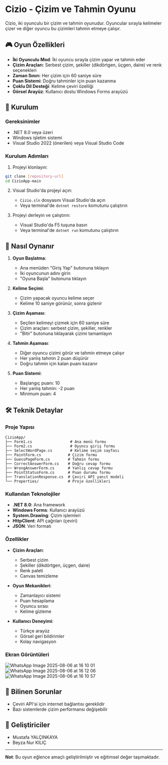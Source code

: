 # Cizio - Çizim ve Tahmin Oyunu

Cizio, iki oyunculu bir çizim ve tahmin oyunudur. Oyuncular sırayla kelimeler çizer ve diğer oyuncu bu çizimleri tahmin etmeye çalışır.

## 🎮 Oyun Özellikleri

- **İki Oyunculu Mod**: İki oyuncu sırayla çizim yapar ve tahmin eder
- **Çizim Araçları**: Serbest çizim, şekiller (dikdörtgen, üçgen, daire) ve renk seçenekleri
- **Zaman Sınırı**: Her çizim için 60 saniye süre
- **Puan Sistemi**: Doğru tahminler için puan kazanma
- **Çoklu Dil Desteği**: Kelime çeviri özelliği
- **Görsel Arayüz**: Kullanıcı dostu Windows Forms arayüzü

## 🚀 Kurulum

### Gereksinimler

- .NET 8.0 veya üzeri
- Windows işletim sistemi
- Visual Studio 2022 (önerilen) veya Visual Studio Code

### Kurulum Adımları

1. Projeyi klonlayın:
```bash
git clone [repository-url]
cd CizioApp-main
```

2. Visual Studio'da projeyi açın:
   - `Cizio.sln` dosyasını Visual Studio'da açın
   - Veya terminal'de `dotnet restore` komutunu çalıştırın

3. Projeyi derleyin ve çalıştırın:
   - Visual Studio'da F5 tuşuna basın
   - Veya terminal'de `dotnet run` komutunu çalıştırın

## 🎯 Nasıl Oynanır

1. **Oyun Başlatma**:
   - Ana menüden "Giriş Yap" butonuna tıklayın
   - İki oyuncunun adını girin
   - "Oyuna Başla" butonuna tıklayın

2. **Kelime Seçimi**:
   - Çizim yapacak oyuncu kelime seçer
   - Kelime 10 saniye görünür, sonra gizlenir

3. **Çizim Aşaması**:
   - Seçilen kelimeyi çizmek için 60 saniye süre
   - Çizim araçları: serbest çizim, şekiller, renkler
   - "Bitir" butonuna tıklayarak çizimi tamamlayın

4. **Tahmin Aşaması**:
   - Diğer oyuncu çizimi görür ve tahmin etmeye çalışır
   - Her yanlış tahmin 2 puan düşürür
   - Doğru tahmin için kalan puanı kazanır

5. **Puan Sistemi**:
   - Başlangıç puanı: 10
   - Her yanlış tahmin: -2 puan
   - Minimum puan: 4

## 🛠️ Teknik Detaylar

### Proje Yapısı

```
CizioApp/
├── Form1.cs                 # Ana menü formu
├── Form2.cs                 # Oyuncu giriş formu
├── SelectWordPage.cs        # Kelime seçim sayfası
├── PaintForm.cs            # Çizim formu
├── GuessPageForm.cs        # Tahmin formu
├── CorrectAnswerForm.cs    # Doğru cevap formu
├── WrongAnswerForm.cs      # Yanlış cevap formu
├── PointStatusForm.cs      # Puan durumu formu
├── TranslationResponse.cs  # Çeviri API yanıt modeli
└── Properties/             # Proje özellikleri
```

### Kullanılan Teknolojiler

- **.NET 8.0**: Ana framework
- **Windows Forms**: Kullanıcı arayüzü
- **System.Drawing**: Çizim işlemleri
- **HttpClient**: API çağrıları (çeviri)
- **JSON**: Veri formatı

### Özellikler

- **Çizim Araçları**:
  - Serbest çizim
  - Şekiller (dikdörtgen, üçgen, daire)
  - Renk paleti
  - Canvas temizleme

- **Oyun Mekanikleri**:
  - Zamanlayıcı sistemi
  - Puan hesaplama
  - Oyuncu sırası
  - Kelime gizleme

- **Kullanıcı Deneyimi**:
  - Türkçe arayüz
  - Görsel geri bildirimler
  - Kolay navigasyon
 
### Ekran Görüntüleri

![WhatsApp Image 2025-08-06 at 16 10 01](https://github.com/user-attachments/assets/81347b87-6fbb-45be-805e-56fb312cbeae)
![WhatsApp Image 2025-08-06 at 16 12 06](https://github.com/user-attachments/assets/98b76723-a5f4-4c87-a164-955e0672f93b)
![WhatsApp Image 2025-08-06 at 16 10 57](https://github.com/user-attachments/assets/0160c8a6-bf0c-4f02-a97d-a82be79d3b57)

## 🐛 Bilinen Sorunlar

- Çeviri API'si için internet bağlantısı gereklidir
- Bazı sistemlerde çizim performansı değişebilir



## 👥 Geliştiriciler

- Mustafa YALÇINKAYA
- Beyza Nur KILIÇ
  
---

**Not**: Bu oyun eğlence amaçlı geliştirilmiştir ve eğitimsel değer taşımaktadır.
